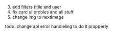 3. add filters titile and user
4. fix card ui probles and all stuff
5. change img to nextImage

todo: change api error handleling to do it propperly
